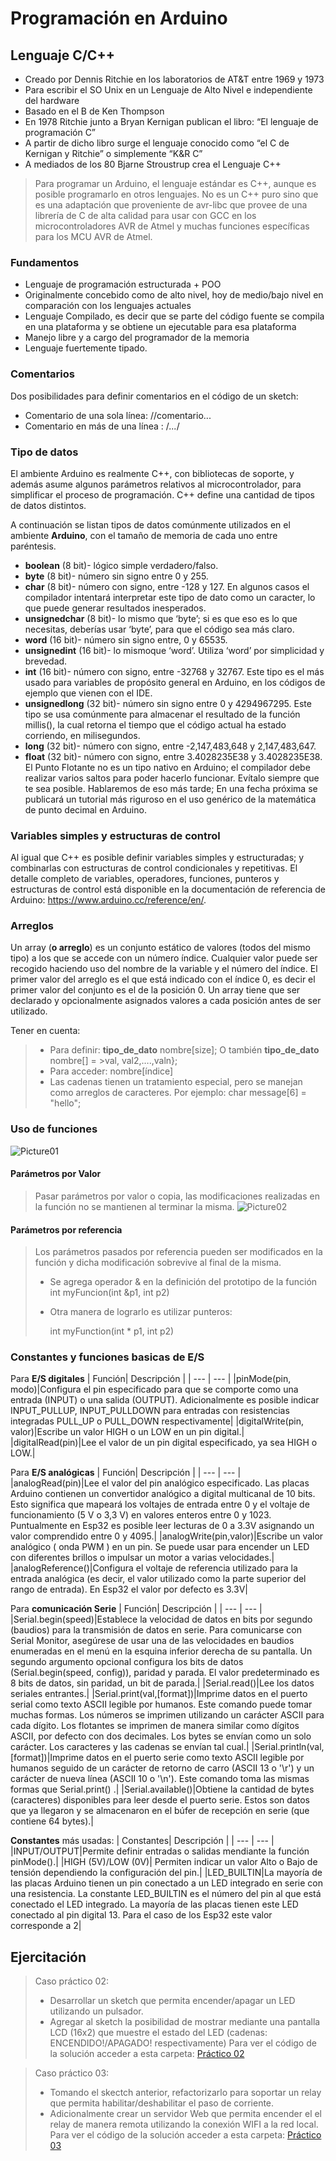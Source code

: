 # Programación en Arduino
## Lenguaje C/C++

* Creado por Dennis Ritchie en los laboratorios de AT&T entre 1969 y 1973
* Para escribir el SO Unix en un Lenguaje de Alto Nivel e independiente del hardware 
* Basado en el B de Ken Thompson
* En 1978 Ritchie junto a Bryan Kernigan publican el libro: “El lenguaje de programación C”
* A partir de dicho libro surge el lenguaje conocido como “el C de Kernigan y Ritchie” o simplemente “K&R C”
* A mediados de los 80 Bjarne Stroustrup crea el Lenguaje C++

> Para programar un Arduino, el lenguaje estándar es C++, aunque es posible programarlo en otros lenguajes. No es un C++ puro sino que es una adaptación que proveniente de avr-libc que provee de una librería de C de alta calidad para usar con GCC en los microcontroladores AVR de Atmel y muchas funciones específicas para los MCU AVR de Atmel.

### Fundamentos

* Lenguaje de programación estructurada + POO
* Originalmente concebido como de alto nivel, hoy de medio/bajo nivel en comparación con los lenguajes actuales
* Lenguaje Compilado, es decir que se parte del código fuente se compila en una plataforma y se obtiene un ejecutable para esa plataforma
* Manejo libre y a cargo del programador de la memoria
* Lenguaje fuertemente tipado.

### Comentarios

Dos posibilidades para definir comentarios en el código de un sketch:
* Comentario de una sola línea: //comentario...
* Comentario en más de una línea : /*...*/

### Tipo de datos

El ambiente Arduino es realmente C++, con bibliotecas de soporte, y además asume algunos parámetros relativos al microcontrolador, para simplificar el proceso de programación. C++ define una cantidad de tipos de datos distintos.

A continuación se listan tipos de datos comúnmente utilizados en el ambiente **Arduino**, con el tamaño de memoria de cada uno entre paréntesis.

* **boolean** (8 bit)- lógico simple verdadero/falso.
* **byte** (8 bit)- número sin signo entre 0 y 255.
* **char** (8 bit)- número con signo, entre -128 y 127. En algunos casos el compilador intentará interpretar este tipo de dato como un caracter, lo que puede generar resultados inesperados.
* **unsignedchar** (8 bit)- lo mismo que ‘byte’; si es que eso es lo que necesitas, deberías usar ‘byte’, para que el código sea más claro.
* **word** (16 bit)- número sin signo entre, 0 y 65535.
* **unsignedint** (16 bit)- lo mismoque ‘word’. Utiliza ‘word’ por simplicidad y brevedad.
* **int** (16 bit)- número con signo, entre -32768 y 32767. Este tipo es el más usado para variables de propósito general en Arduino, en los códigos de ejemplo que vienen con el IDE.
* **unsignedlong** (32 bit)- número sin signo entre 0 y 4294967295. Este tipo se usa comúnmente para almacenar el resultado de la función millis(), la cual retorna el tiempo que el código actual ha estado corriendo, en milisegundos.
* **long** (32 bit)- número con signo, entre -2,147,483,648 y 2,147,483,647.
* **float** (32 bit)- número con signo, entre 3.4028235E38 y 3.4028235E38. El Punto Flotante no es un tipo nativo en Arduino; el compilador debe realizar varios saltos para poder hacerlo funcionar. Evítalo siempre que te sea posible. Hablaremos de eso más tarde; En una fecha próxima se publicará un tutorial más riguroso en el uso genérico de la matemática de punto decimal en Arduino.

### Variables simples y estructuras de control

Al igual que C++ es posible definir variables simples y estructuradas; y combinarlas con estructuras  de control condicionales y repetitivas. El detalle completo de variables, operadores, funciones, punteros y estructuras de control está disponible en la documentación de referencia de Arduino: https://www.arduino.cc/reference/en/.

### Arreglos

Un array (**o arreglo**) es un conjunto estático de valores (todos del mismo tipo) a los que se accede con un número índice. Cualquier valor puede ser recogido haciendo uso del nombre de la variable y el número del índice. El primer valor del arreglo es el que está indicado con el índice 0, es decir el primer valor del conjunto es el de la posición 0. Un array tiene que ser declarado y opcionalmente asignados valores a cada posición antes de ser utilizado.

Tener en cuenta:
>* Para definir: **tipo_de_dato** nombre[size]; O también **tipo_de_dato** nombre[] = >val, val2,….,valn};
>* Para acceder: nombre[índice]
>* Las cadenas tienen un tratamiento especial, pero se manejan como arreglos de caracteres. Por ejemplo: char message[6] = "hello";

### Uso de funciones


![Picture01](images/anatomy_function.png)

#### Parámetros por Valor

> Pasar parámetros por valor o copia, las modificaciones realizadas en la función no se mantienen al terminar la misma.
![Picture02](images/function_params_valor.png)

#### Parámetros por referencia

> Los parámetros pasados por referencia pueden ser modificados en la función y dicha modificación sobrevive al final de la misma.
> * Se agrega operador & en la definición del prototipo de la función
int myFuncion(int &p1, int p2)
>
> * Otra manera de lograrlo es utilizar punteros:
>
>     int myFunction(int * p1, int p2)


### Constantes y funciones basicas de E/S

Para **E/S digitales**
| Función| Descripción |
| --- | --- |
|pinMode(pin, modo)|Configura el pin especificado para que se comporte como una entrada (INPUT) o una salida (OUTPUT). Adicionalmente es posible indicar INPUT_PULLUP,  INPUT_PULLDOWN para entradas con resistencias integradas PULL_UP o PULL_DOWN respectivamente|
|digitalWrite(pin, valor)|Escribe un valor HIGH o un LOW en un pin digital.|
|digitalRead(pin)|Lee el valor de un pin digital especificado, ya sea HIGH o LOW.|


Para **E/S analógicas**
| Función| Descripción |
| --- | --- |
|analogRead(pin)|Lee el valor del pin analógico especificado. Las placas Arduino contienen un convertidor analógico a digital multicanal de 10 bits. Esto significa que mapeará los voltajes de entrada entre 0 y el voltaje de funcionamiento (5 V o 3,3 V) en valores enteros entre 0 y 1023. Puntualmente en Esp32 es posible leer lecturas de 0 a 3.3V asignando un valor comprendido entre 0 y 4095.|
|analogWrite(pin,valor)|Escribe un valor analógico ( onda PWM ) en un pin. Se puede usar para encender un LED con diferentes brillos o impulsar un motor a varias velocidades.|
|analogReference()|Configura el voltaje de referencia utilizado para la entrada analógica (es decir, el valor utilizado como la parte superior del rango de entrada). En Esp32 el valor por defecto es 3.3V|


Para **comunicación Serie**
| Función| Descripción |
| --- | --- |
|Serial.begin(speed)|Establece la velocidad de datos en bits por segundo (baudios) para la transmisión de datos en serie. Para comunicarse con Serial Monitor, asegúrese de usar una de las velocidades en baudios enumeradas en el menú en la esquina inferior derecha de su pantalla. Un segundo argumento opcional configura los bits de datos (Serial.begin(speed, config)), paridad y parada. El valor predeterminado es 8 bits de datos, sin paridad, un bit de parada.|
|Serial.read()|Lee los datos seriales entrantes.|
|Serial.print(val,[format])|Imprime datos en el puerto serial como texto ASCII legible por humanos. Este comando puede tomar muchas formas. Los números se imprimen utilizando un carácter ASCII para cada dígito. Los flotantes se imprimen de manera similar como dígitos ASCII, por defecto con dos decimales. Los bytes se envían como un solo carácter. Los caracteres y las cadenas se envían tal cual.|
|Serial.println(val,[format])|Imprime datos en el puerto serie como texto ASCII legible por humanos seguido de un carácter de retorno de carro (ASCII 13 o '\r') y un carácter de nueva línea (ASCII 10 o '\n'). Este comando toma las mismas formas que Serial.print() .|
|Serial.available()|Obtiene la cantidad de bytes (caracteres) disponibles para leer desde el puerto serie. Estos son datos que ya llegaron y se almacenaron en el búfer de recepción en serie (que contiene 64 bytes).|

**Constantes** más usadas:
| Constantes| Descripción |
| --- | --- |
|INPUT/OUTPUT|Permite definir entradas o salidas mendiante la función pinMode().|
|HIGH (5V)/LOW (0V)| Permiten indicar un valor Alto o Bajo de tensión dependiendo la configuración del pin.|
|LED_BUILTIN|La mayoría de las placas Arduino tienen un pin conectado a un LED integrado en serie con una resistencia. La constante LED_BUILTIN es el número del pin al que está conectado el LED integrado. La mayoría de las placas tienen este LED conectado al pin digital 13. Para el caso de los Esp32 este valor corresponde a 2| 

## Ejercitación

> Caso práctico 02:
>* Desarrollar un sketch que permita encender/apagar un LED utilizando un pulsador.
>* Agregar al sketch la posibilidad de mostrar mediante una pantalla LCD (16x2) que muestre el estado del LED (cadenas: ENCENDIDO!/APAGADO! respectivamente)
Para ver el código de la solución acceder a esta carpeta: [Práctico 02](skectchs/Practico%2002/)


> Caso práctico 03:
> * Tomando el skectch anterior, refactorizarlo para soportar un relay que permita habilitar/deshabilitar el paso de corriente.
> * Adicionalmente crear un servidor Web que permita encender el el relay de manera remota utilizando la conexión WIFI a la red local. Para ver el código de la solución acceder a esta carpeta: [Práctico 03](skectchs/Practico%2003/)
